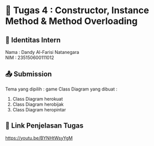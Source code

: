 # 📁 Tugas 4 : Constructor, Instance Method & Method Overloading

## 👤 Identitas Intern
Nama : Dandy Al-Farisi Natanegara          
NIM  : 235150600111012

## 📤 Submission

Tema yang dipilih : game
Class Diagram yang dibuat : 

1. Class Diagram herokuat
2. Class Diagram herobijak
3. Class Diagram heropintar


## 🔗 Link Penjelasan Tugas

https://youtu.be/BYNHtWsyYgM

